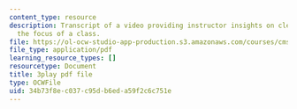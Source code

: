 ```yaml
---
content_type: resource
description: Transcript of a video providing instructor insights on clearly communicating
  the focus of a class.
file: https://ol-ocw-studio-app-production.s3.amazonaws.com/courses/cms-611j-creating-video-games-fall-2014/34b73f8ec037c95db6eda59f2c6c751e_T0GdXZusbKI.pdf
file_type: application/pdf
learning_resource_types: []
resourcetype: Document
title: 3play pdf file
type: OCWFile
uid: 34b73f8e-c037-c95d-b6ed-a59f2c6c751e
---
```

